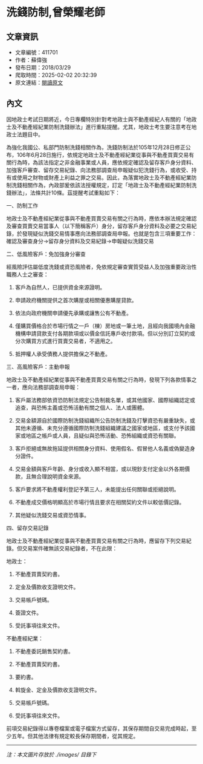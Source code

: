 # 洗錢防制,曾榮耀老師

## 文章資訊
- 文章編號：411701
- 作者：蘇偉強
- 發布日期：2018/03/29
- 爬取時間：2025-02-02 20:32:39
- 原文連結：[閱讀原文](https://real-estate.get.com.tw/Columns/detail.aspx?no=411701)

## 內文
因地政士考試日期將近，今日專欄特別針對考地政士與不動產經紀人有關的「地政士及不動產經紀業防制洗錢辦法」進行重點提醒。尤其，地政士考生要注意考在地政士法題目中。

為強化我國公、私部門防制洗錢相關作為，洗錢防制法於105年12月28日修正公布，106年6月28日施行，依規定地政士及不動產經紀業從事與不動產買賣交易有關行為時，為該法指定之非金融事業或人員，應依規定確認及留存客戶身分資料、加強客戶審查、留存交易紀錄、向法務部調查局申報疑似犯洗錢行為，或收受、持有或使用之財物或財產上利益之罪之交易。因此，為落實地政士及不動產經紀業防制洗錢相關作為，內政部爰依該法授權規定，訂定「地政士及不動產經紀業防制洗錢辦法」，法條共計10條。茲提醒考試重點如下：

一、防制工作

地政士及不動產經紀業從事與不動產買賣交易有關之行為時，應依本辦法規定確認及審查買賣交易當事人（以下簡稱客戶）身分，留存客戶身分資料及必要之交易紀錄，於發現疑似洗錢交易情事應向法務部調查局申報。也就是包含三項重要工作：確認及審查身分→留存身分資料及交易紀錄→申報疑似洗錢交易

二、低風險客戶：免加強身分審查

經風險評估屬低度洗錢或資恐風險者，免依規定審查實質受益人及加強重要政治性職務人士之審查：

1. 客戶為自然人，已提供資金來源證明。

2. 申請政府機關提供之首次購屋或相關優惠購屋貸款。

3. 依法向政府機關申請優先承購或讓售公有不動產。

4. 僅購買價格合於市場行情之一戶（棟）房地或一筆土地，且經向我國境內金融機構申請貸款支付各期款項或以價金信託專戶收付款項。但以分別訂立契約或分次購買方式進行買賣交易者，不適用之。

5. 抵押權人承受債務人提供擔保之不動產。

三、高風險客戶：主動申報

地政士及不動產經紀業從事與不動產買賣交易有關之行為時，發現下列各款情事之一者，應向法務部調查局申報：

1. 客戶屬法務部依資恐防制法規定公告制裁名單，或其他國家、國際組織認定或追查，與恐怖主義或恐怖活動有關之個人、法人或團體。

2. 交易金額源自於國際防制洗錢組織所公告防制洗錢及打擊資恐有嚴重缺失，或其他未遵循、未充分遵循國際防制洗錢組織建議之國家或地區，或支付予該國家或地區之帳戶或人員，且疑似與恐怖活動、恐怖組織或資恐有關聯。

3. 客戶拒絕或無故拖延提供相關身分資料、使用假名、假冒他人名義或偽變造身分證件。

4. 交易金額與客戶年齡、身分或收入顯不相當，或以現鈔支付定金以外各期價款，且無合理說明資金來源。

5. 客戶要求將不動產權利登記予第三人，未能提出任何關聯或拒絕說明。

6. 不動產成交價格明顯高於市場行情且要求在相關契約文件以較低價記錄。

7. 其他疑似洗錢交易或資恐情事。

四、留存交易記錄

地政士及不動產經紀業從事與不動產買賣交易有關之行為時，應留存下列交易紀錄。但交易案件確無該交易紀錄者，不在此限：

地政士：

1. 不動產買賣契約書。

2. 定金及價款收支證明文件。

3. 交易帳戶號碼。

4. 簽證文件。

5. 受託事項往來文件。

不動產經紀業：

1. 不動產委託銷售契約書。

2. 不動產買賣契約書。

3. 要約書。

4. 斡旋金、定金及價款收支證明文件。

5. 交易帳戶號碼。

6. 受託事項往來文件。

前項交易紀錄得以專卷檔案或電子檔案方式留存，其保存期間自交易完成時起，至少五年。但其他法律有規定較長保存期間者，從其規定。

---
*注：本文圖片存放於 ./images/ 目錄下*
